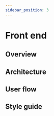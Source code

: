 ```yaml
---
sidebar_position: 3
---
```


# Front end

## Overview

## Architecture

## User flow

## Style guide
